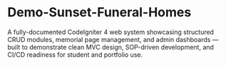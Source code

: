 # Demo-Sunset-Funeral-Homes
A fully-documented CodeIgniter 4 web system showcasing structured CRUD modules, memorial page management, and admin dashboards — built to demonstrate clean MVC design, SOP-driven development, and CI/CD readiness for student and portfolio use.
